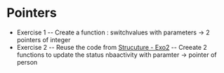 # Pointers
- Exercise 1
 -- Create a function :  switchvalues with parameters -> 2 pointers of integer  
- Exercise 2
 -- Reuse the code from [Strucuture - Exo2](https://github.com/LNB283/programming-language/blob/main/GO/Struct/exo2/exo2.go)
 -- Creeate 2 functions to update the status nbaactivity with paramter -> pointer of person 
